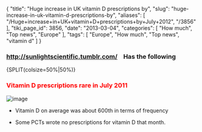 {
    "title": "Huge increase in UK vitamin D prescriptions by",
    "slug": "huge-increase-in-uk-vitamin-d-prescriptions-by",
    "aliases": [
        "/Huge+increase+in+UK+vitamin+D+prescriptions+by+July+2012",
        "/3856"
    ],
    "tiki_page_id": 3856,
    "date": "2013-03-04",
    "categories": [
        "How much",
        "Top news",
        "Europe"
    ],
    "tags": [
        "Europe",
        "How much",
        "Top news",
        "vitamin d"
    ]
}


### http://sunlightscientific.tumblr.com/ &nbsp; &nbsp;Has the following

{SPLIT(colsize=50%|50%)}

### <span style="color:#F00;">Vitamin D prescriptions rare in July 2011</span>

<img src="https://d378j1rmrlek7x.cloudfront.net/attachments/jpeg/2011.jpg" alt="image">

* Vitamin D on average was about 600th in terms of frequency 

* Some PCTs wrote no prescriptions for vitamin D that month.